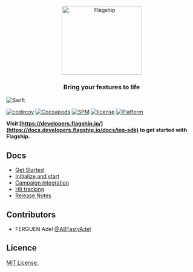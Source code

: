 <p align="center">

<img    src="https://mk0abtastybwtpirqi5t.kinstacdn.com/wp-content/uploads/picture-solutions-persona-product-flagship.jpg"  width="211"  height="182"  alt="Flagship"/>

</p>

<h3 align="center">Bring your features to life</h3>

![Swift](https://github.com/abtasty/flagship-ios/workflows/Swift/badge.svg)

[![codecov](https://codecov.io/gh/flagship-io/flagship-ios/branch/master/graph/badge.svg?token=IgydLlPtQI)](https://codecov.io/gh/flagship-io/flagship-ios)
[![Cocoapods](https://img.shields.io/cocoapods/v/FlagShip)](https://cocoapods.org/pods/FlagShip)
[![SPM](https://img.shields.io/badge/Swift%20Package%20Manager-compatible-brightgreen)](https://swift.org/package-manager/)
[![license](https://badgen.now.sh/badge/license/MIT/blue)](./LICENSE)
[![Platform](https://img.shields.io/cocoapods/p/FlagShip)](https://docs.developers.flagship.io/docs/ios-sdk)


**Visit [https://developers.flagship.io/](https://docs.developers.flagship.io/docs/ios-sdk) to get started with Flagship.**


## Docs

- [Get Started](https://docs.developers.flagship.io/docs/ios-v3#getting-started) 
- [Initialize and start](https://docs.developers.flagship.io/docs/ios-v3#initialization)
- [Campaign integration](https://docs.developers.flagship.io/docs/ios-v3#managing-visitor-campaigns-and-their-flags)
- [Hit tracking](https://docs.developers.flagship.io/docs/ios-v3#hit-tracking)
- [Release Notes](https://docs.developers.flagship.io/docs/ios-sdk)


## Contributors

- FERGUEN Adel [@ABTastyAdel](https://github.com/ABTastyAdel)

## Licence

[MIT License.](https://github.com/abtasty/flagship-ios/blob/master/LICENSE)
